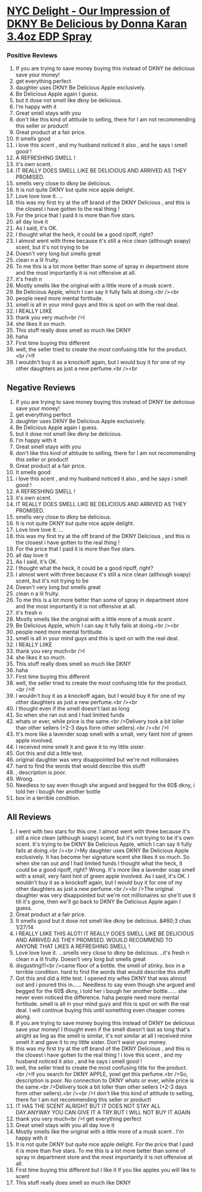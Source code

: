 # [NYC Delight - Our Impression of DKNY Be Delicious by Donna Karan 3.4oz EDP Spray](https://products.checkmycream.com/products/NYC-Delight-Our-Impression-of-DKNY-Be-Delicious-by-Donna-Karan-3.4oz-EDP-Spray.html)

### Positive Reviews

<ol>
      <li>If you are trying to save money buying this instead of DKNY be delicious save your money!</li>
      <li>get everything perfect</li>
      <li>daughter uses DKNY Be Delicious Apple exclusively.</li>
      <li>Be Delicious Apple again I guess.</li>
      <li>but it dose not smell like dkny be delicious.</li>
      <li>I&#x27;m happy with it</li>
      <li>Great smell stays with you</li>
      <li>don&#x27;t like this kind of attitude to selling, there for I am not recommending this seller or product!</li>
      <li>Great product at a fair price.</li>
      <li>It smells good</li>
      <li>i love this scent , and my husband noticed it also , and he says i smell good !</li>
      <li>A REFRESHING SMELL !</li>
      <li>it&#x27;s own scent.</li>
      <li>IT REALLY DOES SMELL LIKE BE DELICIOUS AND ARRIVED AS THEY PROMISED.</li>
      <li>smells very close to dkny be delicious.</li>
      <li>It is not quite DKNY but quite nice apple delight.</li>
      <li>Love love love it. ...</li>
      <li>this was my first try at the off brand of the DKNY Delicious , and this is the closest i have gotten to the real thing !</li>
      <li>For the price that I paid it is more than five stars.</li>
      <li>all day love it</li>
      <li>As I said, it&#x27;s OK.</li>
      <li>I thought what the heck, it could be a good ripoff, right?</li>
      <li>I almost went with three because it&#x27;s still a nice clean (although soapy) scent, but it&#x27;s not trying to be</li>
      <li>Doesn&#x27;t very long but smells great</li>
      <li>clean n a lil fruity.</li>
      <li>To me this is a lot more better than some of spray in department store and the most importantly it is not offensive at all.</li>
      <li>it&#x27;s fresh n</li>
      <li>Mostly smells like the original with a little more of a musk scent .</li>
      <li>Be Delicious Apple, which I can say it fully fails at doing.&lt;br /&gt;&lt;br</li>
      <li>people need more mental fortitude.</li>
      <li>smell is all in your mind guys and this is spot on with the real deal.</li>
      <li>I REALLY LIIKE</li>
      <li>thank you very much&lt;br /&gt;I</li>
      <li>she likes it so much.</li>
      <li>This stuff really does smell so much like DKNY</li>
      <li>haha</li>
      <li>First time buying this different</li>
      <li>well, the seller tried to create the most confusing title for the product.&lt;br /&gt;If</li>
      <li>I wouldn&#x27;t buy it as a knockoff again, but I would buy it for one of my other daughters as just a new perfume.&lt;br /&gt;&lt;br</li>
</ol>


<h2>Negative Reviews</h2>
<ol>
<li> If you are trying to save money buying this instead of DKNY be delicious save your money!</li>
<li> get everything perfect</li>
<li> daughter uses DKNY Be Delicious Apple exclusively.</li>
<li> Be Delicious Apple again I guess.</li>
<li> but it dose not smell like dkny be delicious.</li>
<li> I&#x27;m happy with it</li>
<li> Great smell stays with you</li>
<li> don&#x27;t like this kind of attitude to selling, there for I am not recommending this seller or product!</li>
<li> Great product at a fair price.</li>
<li> It smells good</li>
<li> i love this scent , and my husband noticed it also , and he says i smell good !</li>
<li> A REFRESHING SMELL !</li>
<li> it&#x27;s own scent.</li>
<li> IT REALLY DOES SMELL LIKE BE DELICIOUS AND ARRIVED AS THEY PROMISED.</li>
<li> smells very close to dkny be delicious.</li>
<li> It is not quite DKNY but quite nice apple delight.</li>
<li> Love love love it. ...</li>
<li> this was my first try at the off brand of the DKNY Delicious , and this is the closest i have gotten to the real thing !</li>
<li> For the price that I paid it is more than five stars.</li>
<li> all day love it</li>
<li> As I said, it&#x27;s OK.</li>
<li> I thought what the heck, it could be a good ripoff, right?</li>
<li> I almost went with three because it&#x27;s still a nice clean (although soapy) scent, but it&#x27;s not trying to be</li>
<li> Doesn&#x27;t very long but smells great</li>
<li> clean n a lil fruity.</li>
<li> To me this is a lot more better than some of spray in department store and the most importantly it is not offensive at all.</li>
<li> it&#x27;s fresh n</li>
<li> Mostly smells like the original with a little more of a musk scent .</li>
<li> Be Delicious Apple, which I can say it fully fails at doing.&lt;br /&gt;&lt;br</li>
<li> people need more mental fortitude.</li>
<li> smell is all in your mind guys and this is spot on with the real deal.</li>
<li> I REALLY LIIKE</li>
<li> thank you very much&lt;br /&gt;I</li>
<li> she likes it so much.</li>
<li> This stuff really does smell so much like DKNY</li>
<li> haha</li>
<li> First time buying this different</li>
<li> well, the seller tried to create the most confusing title for the product.&lt;br /&gt;If</li>
<li> I wouldn&#x27;t buy it as a knockoff again, but I would buy it for one of my other daughters as just a new perfume.&lt;br /&gt;&lt;br</li>
<li> I thought even if the smell doesn&#x27;t last as long</li>
<li> So when she ran out and I had limited funds</li>
<li> whats or ever, while price is the same.&lt;br /&gt;Delivery took a bit loller than other sellers (+2-3 days form other sellers).&lt;br /&gt;&lt;br /&gt;I</li>
<li> It&#x27;s more like a lavender soap smell with a small, very faint hint of green apple involved.</li>
<li> I received mine smelt it and gave it to my little sister.</li>
<li> Got this and did a little test.</li>
<li> original daughter was very disappointed but we&#x27;re not millionaires</li>
<li> hard to find the words that would describe this stuff!</li>
<li> , description is poor.</li>
<li> Wrong.</li>
<li> Needless to say even though she argued and begged for the 60$ dkny, i told her i bough her another bottle</li>
<li> box in a terrible condition.</li>
</ol>

<h2>All Reviews</h2>

<ol>
    <li> I went with two stars for this one. I almost went with three because it&#x27;s still a nice clean (although soapy) scent, but it&#x27;s not trying to be it&#x27;s own scent. It&#x27;s trying to be DKNY Be Delicious Apple, which I can say it fully fails at doing.&lt;br /&gt;&lt;br /&gt;My daughter uses DKNY Be Delicious Apple exclusively. It has become her signature scent she likes it so much. So when she ran out and I had limited funds I thought what the heck, it could be a good ripoff, right? Wrong. It&#x27;s more like a lavender soap smell with a small, very faint hint of green apple involved. As I said, it&#x27;s OK. I wouldn&#x27;t buy it as a knockoff again, but I would buy it for one of my other daughters as just a new perfume.&lt;br /&gt;&lt;br /&gt;The original daughter was very disappointed but we&#x27;re not millionaires so she&#x27;ll use it till it&#x27;s gone, then we&#x27;ll go back to DKNY Be Delicious Apple again I guess.</li>
    <li> Great product at a fair price.</li>
    <li> It smells good but it dose not smell like dkny be delicious. &amp;#60;3 chas 1/27/14</li>
    <li> I REALLY LIIKE THIS ALOT!  IT REALLY DOES SMELL LIKE BE DELICIOUS AND ARRIVED AS THEY PROMISED. WOUILD RECOMMEND TO ANYONE THAT LIKES A REFRESHING SMELL !</li>
    <li> Love love love it. ...smells very close to dkny be delicious. ..it&#x27;s fresh n clean n a lil fruity. Doesn&#x27;t very long but smells great</li>
    <li> disgusting!!!&lt;br /&gt;came floor of a bottle. the smell of stinky. box in a terrible condition. hard to find the words that would describe this stuff!</li>
    <li> Got this and did a little test. I opened my wifes DKNY that was almost out and i poured this in...... Needless to say even though she argued and begged for the 60$ dkny, i told her i bough her another bottle...... she never even noticed the difference. haha people need more mental fortitude. smell is all in your mind guys and this is spot on with the real deal. I will continue buying this until something even cheaper comes along.</li>
    <li> If you are trying to save money buying this instead of DKNY be delicious save your money! I thought even if the smell doesn&#x27;t last as long that&#x27;s alright as ling as the smell is similar,  it&#x27;s not similar at all I received mine smelt it and gave it to my little sister. Don&#x27;t waist your money.</li>
    <li> this was my first try at the off brand of the DKNY Delicious , and this is the closest i have gotten to the real thing ! i love this scent , and my husband noticed it also , and he says i smell good !</li>
    <li> well, the seller tried to create the most confusing title for the product.&lt;br /&gt;If you search for DKNY APPLE, yowl get this perfume.&lt;br /&gt;So, description is poor. No connection to DKNY whats or ever, while price is the same.&lt;br /&gt;Delivery took a bit loller than other sellers (+2-3 days form other sellers).&lt;br /&gt;&lt;br /&gt;I don&#x27;t like this kind of attitude to selling, there for I am not recommending this seller or product!</li>
    <li> IT HAS THE SCENT ALRIGHT BUT IT DOES NOT STAY ALL DAY.ANYWAY YOU CAN GIVE IT A TRY.BUT I WILL NOT BUY IT AGAIN</li>
    <li> thank you very much&lt;br /&gt;I get everything perfect</li>
    <li> Great smell stays with you all day love it</li>
    <li> Mostly smells like the original with a little more of a musk scent . I&#x27;m happy with it</li>
    <li> It is not quite DKNY but quite nice apple delight. For the price that I paid it is more than five stars. To me this is a lot more better than some of spray in department store and the most importantly it is not offensive at all.</li>
    <li> First time buying this different but I like it if you like apples you will like to scent</li>
    <li> This stuff really does smell so much like DKNY</li>
</ol>




